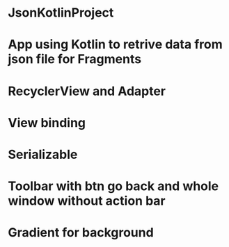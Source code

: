 # JsonKotlinProject
# App using Kotlin to retrive data from json file for Fragments
# RecyclerView and Adapter
# View binding
# Serializable 
# Toolbar with btn go back and whole window without action bar  
# Gradient for background 
